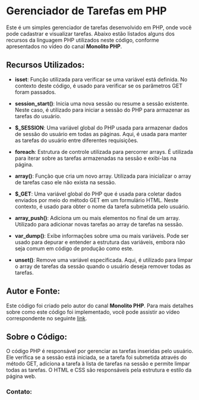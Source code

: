 # Gerenciador de Tarefas em PHP

Este é um simples gerenciador de tarefas desenvolvido em PHP, onde você pode cadastrar e visualizar tarefas. Abaixo estão listados alguns dos recursos da linguagem PHP utilizados neste código, conforme apresentados no vídeo do canal **Monolito PHP**.

## Recursos Utilizados:

- **isset**: Função utilizada para verificar se uma variável está definida. No contexto deste código, é usado para verificar se os parâmetros GET foram passados.

- **session_start()**: Inicia uma nova sessão ou resume a sessão existente. Neste caso, é utilizado para iniciar a sessão do PHP para armazenar as tarefas do usuário.

- **$_SESSION**: Uma variável global do PHP usada para armazenar dados de sessão do usuário em todas as páginas. Aqui, é usada para manter as tarefas do usuário entre diferentes requisições.

- **foreach**: Estrutura de controle utilizada para percorrer arrays. É utilizada para iterar sobre as tarefas armazenadas na sessão e exibi-las na página.

- **array()**: Função que cria um novo array. Utilizada para inicializar o array de tarefas caso ele não exista na sessão.

- **$_GET**: Uma variável global do PHP que é usada para coletar dados enviados por meio do método GET em um formulário HTML. Neste contexto, é usado para obter o nome da tarefa submetida pelo usuário.

- **array_push()**: Adiciona um ou mais elementos no final de um array. Utilizado para adicionar novas tarefas ao array de tarefas na sessão.

- **var_dump()**: Exibe informações sobre uma ou mais variáveis. Pode ser usado para depurar e entender a estrutura das variáveis, embora não seja comum em código de produção como este.

- **unset()**: Remove uma variável especificada. Aqui, é utilizado para limpar o array de tarefas da sessão quando o usuário deseja remover todas as tarefas.

## Autor e Fonte:

Este código foi criado pelo autor do canal **Monolito PHP**. Para mais detalhes sobre como este código foi implementado, você pode assistir ao vídeo correspondente no seguinte [link](https://www.youtube.com/watch?v=dJ49I-QYYUk&ab_channel=MonolitoPHP).

## Sobre o Código:

O código PHP é responsável por gerenciar as tarefas inseridas pelo usuário. Ele verifica se a sessão está iniciada, se a tarefa foi submetida através do método GET, adiciona a tarefa à lista de tarefas na sessão e permite limpar todas as tarefas. O HTML e CSS são responsáveis pela estrutura e estilo da página web.

### Contato:
